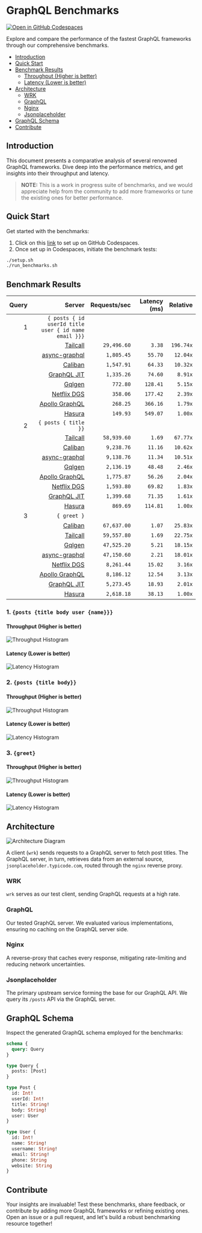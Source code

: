 # GraphQL Benchmarks <!-- omit from toc -->

[![Open in GitHub Codespaces](https://github.com/codespaces/badge.svg)](https://codespaces.new/tailcallhq/graphql-benchmarks)

Explore and compare the performance of the fastest GraphQL frameworks through our comprehensive benchmarks.

- [Introduction](#introduction)
- [Quick Start](#quick-start)
- [Benchmark Results](#benchmark-results)
  - [Throughput (Higher is better)](#throughput-higher-is-better)
  - [Latency (Lower is better)](#latency-lower-is-better)
- [Architecture](#architecture)
  - [WRK](#wrk)
  - [GraphQL](#graphql)
  - [Nginx](#nginx)
  - [Jsonplaceholder](#jsonplaceholder)
- [GraphQL Schema](#graphql-schema)
- [Contribute](#contribute)

[Tailcall]: https://github.com/tailcallhq/tailcall
[Gqlgen]: https://github.com/99designs/gqlgen
[Apollo GraphQL]: https://github.com/apollographql/apollo-server
[Netflix DGS]: https://github.com/netflix/dgs-framework
[Caliban]: https://github.com/ghostdogpr/caliban
[async-graphql]: https://github.com/async-graphql/async-graphql
[Hasura]: https://github.com/hasura/graphql-engine
[GraphQL JIT]: https://github.com/zalando-incubator/graphql-jit

## Introduction

This document presents a comparative analysis of several renowned GraphQL frameworks. Dive deep into the performance metrics, and get insights into their throughput and latency.

> **NOTE:** This is a work in progress suite of benchmarks, and we would appreciate help from the community to add more frameworks or tune the existing ones for better performance.

## Quick Start

Get started with the benchmarks:

1. Click on this [link](https://codespaces.new/tailcallhq/graphql-benchmarks) to set up on GitHub Codespaces.
2. Once set up in Codespaces, initiate the benchmark tests:

```bash
./setup.sh
./run_benchmarks.sh
```

## Benchmark Results

<!-- PERFORMANCE_RESULTS_START -->

| Query | Server | Requests/sec | Latency (ms) | Relative |
|-------:|--------:|--------------:|--------------:|---------:|
| 1 | `{ posts { id userId title user { id name email }}}` |
|| [Tailcall] | `29,496.60` | `3.38` | `196.74x` |
|| [async-graphql] | `1,805.45` | `55.70` | `12.04x` |
|| [Caliban] | `1,547.91` | `64.33` | `10.32x` |
|| [GraphQL JIT] | `1,335.26` | `74.60` | `8.91x` |
|| [Gqlgen] | `772.80` | `128.41` | `5.15x` |
|| [Netflix DGS] | `358.06` | `177.42` | `2.39x` |
|| [Apollo GraphQL] | `268.25` | `366.16` | `1.79x` |
|| [Hasura] | `149.93` | `549.07` | `1.00x` |
| 2 | `{ posts { title }}` |
|| [Tailcall] | `58,939.60` | `1.69` | `67.77x` |
|| [Caliban] | `9,238.76` | `11.16` | `10.62x` |
|| [async-graphql] | `9,138.76` | `11.34` | `10.51x` |
|| [Gqlgen] | `2,136.19` | `48.48` | `2.46x` |
|| [Apollo GraphQL] | `1,775.87` | `56.26` | `2.04x` |
|| [Netflix DGS] | `1,593.80` | `69.82` | `1.83x` |
|| [GraphQL JIT] | `1,399.68` | `71.35` | `1.61x` |
|| [Hasura] | `869.69` | `114.81` | `1.00x` |
| 3 | `{ greet }` |
|| [Caliban] | `67,637.00` | `1.07` | `25.83x` |
|| [Tailcall] | `59,557.80` | `1.69` | `22.75x` |
|| [Gqlgen] | `47,525.20` | `5.21` | `18.15x` |
|| [async-graphql] | `47,150.60` | `2.21` | `18.01x` |
|| [Netflix DGS] | `8,261.44` | `15.02` | `3.16x` |
|| [Apollo GraphQL] | `8,186.12` | `12.54` | `3.13x` |
|| [GraphQL JIT] | `5,273.45` | `18.93` | `2.01x` |
|| [Hasura] | `2,618.18` | `38.13` | `1.00x` |

<!-- PERFORMANCE_RESULTS_END -->



### 1. `{posts {title body user {name}}}`
#### Throughput (Higher is better)

![Throughput Histogram](assets/req_sec_histogram1.png)

#### Latency (Lower is better)

![Latency Histogram](assets/latency_histogram1.png)

### 2. `{posts {title body}}`
#### Throughput (Higher is better)

![Throughput Histogram](assets/req_sec_histogram2.png)

#### Latency (Lower is better)

![Latency Histogram](assets/latency_histogram2.png)

### 3. `{greet}`
#### Throughput (Higher is better)

![Throughput Histogram](assets/req_sec_histogram3.png)

#### Latency (Lower is better)

![Latency Histogram](assets/latency_histogram3.png)

## Architecture

![Architecture Diagram](assets/architecture.png)

A client (`wrk`) sends requests to a GraphQL server to fetch post titles. The GraphQL server, in turn, retrieves data from an external source, `jsonplaceholder.typicode.com`, routed through the `nginx` reverse proxy.

### WRK

`wrk` serves as our test client, sending GraphQL requests at a high rate.

### GraphQL

Our tested GraphQL server. We evaluated various implementations, ensuring no caching on the GraphQL server side.

### Nginx

A reverse-proxy that caches every response, mitigating rate-limiting and reducing network uncertainties.

### Jsonplaceholder

The primary upstream service forming the base for our GraphQL API. We query its `/posts` API via the GraphQL server.

## GraphQL Schema

Inspect the generated GraphQL schema employed for the benchmarks:

```graphql
schema {
  query: Query
}

type Query {
  posts: [Post]
}

type Post {
  id: Int!
  userId: Int!
  title: String!
  body: String!
  user: User
}

type User {
  id: Int!
  name: String!
  username: String!
  email: String!
  phone: String
  website: String
}
```

## Contribute

Your insights are invaluable! Test these benchmarks, share feedback, or contribute by adding more GraphQL frameworks or refining existing ones. Open an issue or a pull request, and let's build a robust benchmarking resource together!
